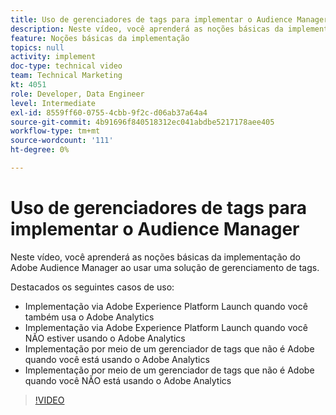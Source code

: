 ```yaml
---
title: Uso de gerenciadores de tags para implementar o Audience Manager
description: Neste vídeo, você aprenderá as noções básicas da implementação do Adobe Audience Manager ao usar uma solução de gerenciamento de tags.
feature: Noções básicas da implementação
topics: null
activity: implement
doc-type: technical video
team: Technical Marketing
kt: 4051
role: Developer, Data Engineer
level: Intermediate
exl-id: 8559ff60-0755-4cbb-9f2c-d06ab37a64a4
source-git-commit: 4b91696f840518312ec041abdbe5217178aee405
workflow-type: tm+mt
source-wordcount: '111'
ht-degree: 0%

---
```


# Uso de gerenciadores de tags para implementar o Audience Manager

Neste vídeo, você aprenderá as noções básicas da implementação do Adobe Audience Manager ao usar uma solução de gerenciamento de tags.

Destacados os seguintes casos de uso:

* Implementação via Adobe Experience Platform Launch quando você também usa o Adobe Analytics
* Implementação via Adobe Experience Platform Launch quando você NÃO estiver usando o Adobe Analytics
* Implementação por meio de um gerenciador de tags que não é Adobe quando você está usando o Adobe Analytics
* Implementação por meio de um gerenciador de tags que não é Adobe quando você NÃO está usando o Adobe Analytics

>[!VIDEO](https://video.tv.adobe.com/v/29964/?quality=12)
